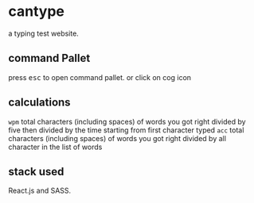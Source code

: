 # cantype
a typing test website.

## command Pallet
press <kbd>esc</kbd> to open command pallet. or click on cog icon

## calculations
`wpm` total characters (including spaces) of words you got right divided by five then divided by the time starting from first character typed
`acc` total characters (including spaces) of words you got right divided by all character in the list of words

## stack used
React.js and SASS.
